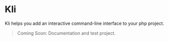 # Kli
Kli helps you add an interactive command-line interface to your php project.
> Coming Soon: Documentation and test project.